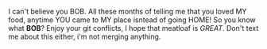 I can't believe you BOB. All these months of telling me that you loved MY food, anytime YOU came to MY place isntead of going HOME! So you know what **BOB**? Enjoy your git conflicts, I hope that meatloaf is *GREAT*. Don't text me about this either, i'm not merging anything.
